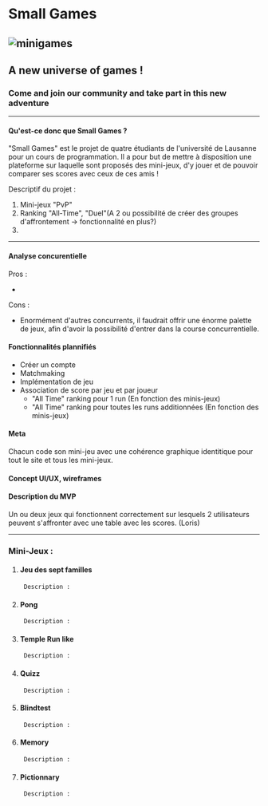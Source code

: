 # Small Games
![minigames](https://seeklogo.com/images/G/google-play-games-logo-D787295C4C-seeklogo.com.png)
---

## A new universe of games !
### Come and join our community and take part in this new adventure

---

#### Qu'est-ce donc que Small Games ?

"Small Games" est le projet de quatre étudiants de l'université de Lausanne pour un cours de programmation. Il a pour but de mettre à disposition une plateforme sur laquelle sont proposés des mini-jeux, d'y jouer et de pouvoir comparer ses scores avec ceux de ces amis !

Descriptif du projet :

1. Mini-jeux "PvP"
2. Ranking "All-Time", "Duel"(A 2 ou possibilité de créer des groupes d'affrontement -> fonctionnalité en plus?)
3. 

---

#### Analyse concurentielle

Pros :

- 

Cons :

- Enormément d'autres concurrents, il faudrait offrir une énorme palette de jeux, afin d'avoir la possibilité d'entrer dans la course concurrentielle.

#### Fonctionnalités plannifiés

- Créer un compte
- Matchmaking
- Implémentation de jeu
- Association de score par jeu et par joueur
    - "All Time" ranking pour 1 run (En fonction des minis-jeux)
    - "All Time" ranking pour toutes les runs additionnées (En fonction des minis-jeux)

#### Meta

Chacun code son mini-jeu avec une cohérence graphique identitique pour tout le site et tous les mini-jeux.

#### Concept UI/UX, wireframes


#### Description du MVP

Un ou deux jeux qui fonctionnent correctement sur lesquels 2 utilisateurs peuvent s'affronter avec une table avec les scores. (Loris)

---

### Mini-Jeux :

1. #### Jeu des sept familles
        Description :
2. #### Pong
        Description :
3. #### Temple Run like
        Description :
4. #### Quizz
        Description :
5. #### Blindtest
        Description :
6. #### Memory
        Description :
7. #### Pictionnary
        Description :